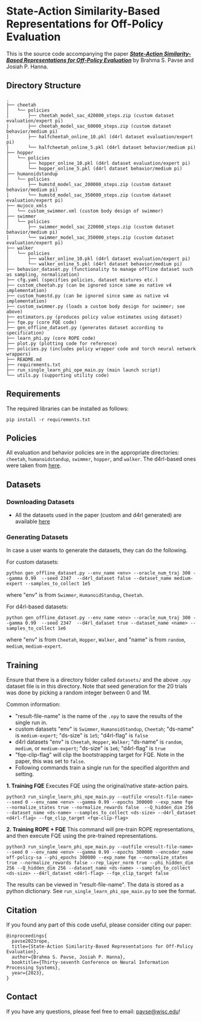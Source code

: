 # State-Action Similarity-Based Representations for Off-Policy Evaluation

This is the source code accompanying the paper [***State-Action Similarity-Based Representations for Off-Policy Evaluation***](https://arxiv.org/abs/2310.18409) by Brahma S. Pavse and Josiah P. Hanna.

## Directory Structure
```
.
├── cheetah
│   └── policies
│       ├── cheetah_model_sac_420000_steps.zip (custom dataset evaluation/expert pi)
│       ├── cheetah_model_sac_60000_steps.zip (custom dataset behavior/medium pi)
│       ├── halfcheetah_online_10.pkl (d4rl dataset evaluation/expert pi)
│       └── halfcheetah_online_5.pkl (d4rl dataset behavior/medium pi)
├── hopper
│   └── policies
│       ├── hopper_online_10.pkl (d4rl dataset evaluation/expert pi)
│       └── hopper_online_5.pkl (d4rl dataset behavior/medium pi)
├── humanoidstandup
│   └── policies
│       ├── humstd_model_sac_200000_steps.zip (custom dataset behavior/medium pi) 
│       └── humstd_model_sac_350000_steps.zip (custom dataset evaluation/expert pi)
├── mujoco_xmls
│   └── custom_swimmer.xml (custom body design of swimmer)
├── swimmer
│   └── policies
│       ├── swimmer_model_sac_220000_steps.zip (custom dataset behavior/medium pi) 
│       └── swimmer_model_sac_350000_steps.zip (custom dataset evaluation/expert pi)
├── walker
│   └── policies
│       ├── walker_online_10.pkl (d4rl dataset evaluation/expert pi)
│       └── walker_online_5.pkl (d4rl dataset behavior/medium pi)
├── behavior_dataset.py (functionality to manage offline dataset such as sampling, normalization)
├── cfg.yaml (specifies policies, dataset mixtures etc.)
├── custom_cheetah.py (can be ignored since same as native v4 implementation)
├── custom_humstd.py (can be ignored since same as native v4 implementation)
├── custom_swimmer.py (loads a custom body design for swimmer; see above)
├── estimators.py (produces policy value estimates using dataset)
├── fqe.py (core FQE code)
├── gen_offline_dataset.py (generates dataset according to specification)
├── learn_phi.py (core ROPE code)
├── plot.py (plotting code for reference)
├── policies.py (includes policy wrapper code and torch neural network wrappers)
├── README.md
├── requirements.txt
├── run_single_learn_phi_ope_main.py (main launch script)
└── utils.py (supporting utility code)
```

## Requirements
The required libraries can be installed as follows:

```
pip install -r requirements.txt
```

## Policies

All evaluation and behavior policies are in the appropriate directories: `cheetah`, `humanoidstandup`, `swimmer`, `hopper`, and `walker`. The d4rl-based ones were taken from [here](https://github.com/google-research/deep_ope).

## Datasets

### Downloading Datasets

* All the datasets used in the paper (custom and d4rl generated) are available [here](https://drive.google.com/file/d/1eTnwgz-lvtxu6jRnFmfA_a8rtAPtY6yJ/view?usp=sharing)

### Generating Datasets

In case a user wants to generate the datasets, they can do the following.

For custom datasets:

```
python gen_offline_dataset.py --env_name <env> --oracle_num_traj 300 --gamma 0.99  --seed 2347  --d4rl_dataset false --dataset_name medium-expert --samples_to_collect 1e5
```
where "env" is from `Swimmer`, `HumanoidStandup`, `Cheetah`.

For d4rl-based datasets:

```
python gen_offline_dataset.py --env_name <env> --oracle_num_traj 300 --gamma 0.99  --seed 2347  --d4rl_dataset true --dataset_name <name> --samples_to_collect 1e6
```
where "env" is from `Cheetah`, `Hopper`, `Walker`, and "name" is from `random`, `medium`, `medium-expert`.

## Training

Ensure that there is a directory folder called `datasets/` and the above `.npy` dataset file is in this directory. Note that seed generation for the 20 trials was done by picking a random integer between 0 and 1M. 

Common information: 
- "result-file-name" is the name of the `.npy` to save the results of the single run in.
- custom datasets "env" is `Swimmer`, `HumanoidStandup`, `Cheetah`; "ds-name" is `medium-expert`; "ds-size" is `1e5`; "d4rl-flag" is `false`
- d4rl datasets "env" is `Cheetah`, `Hopper`, `Walker`; "ds-name" is `random`, `medium`, or `medium-expert`; "ds-size" is `1e6`; "d4rl-flag" is `true`
- "fqe-clip-flag" will clip the bootstrapping target for FQE. Note in the paper, this was set to `false`.
- Following commands train a single run for the specified algorithm and setting.


**1. Training FQE**
Executes FQE using the original/native state-action pairs.
```
python3 run_single_learn_phi_ope_main.py --outfile <result-file-name> --seed 0 --env_name <env> --gamma 0.99 --epochs 300000 --exp_name fqe --normalize_states true --normalize_rewards false  --Q_hidden_dim 256 --dataset_name <ds-name> --samples_to_collect <ds-size> --d4rl_dataset <d4rl-flag> --fqe_clip_target <fqe-clip-flag>
```

**2. Training ROPE + FQE**
This command will pre-train ROPE representations, and then execute FQE using the pre-trained representations.
```
python3 run_single_learn_phi_ope_main.py --outfile <result-file-name> --seed 0 --env_name <env> --gamma 0.99 --epochs 300000 --encoder_name off-policy-sa --phi_epochs 300000 --exp_name fqe --normalize_states true --normalize_rewards false --rep_layer_norm true --phi_hidden_dim 256 --Q_hidden_dim 256 --dataset_name <ds-name> --samples_to_collect <ds-size> --d4rl_dataset <d4rl-flag> --fqe_clip_target false
```

The results can be viewed in "result-file-name". The data is stored as a python dictionary. See `run_single_learn_phi_ope_main.py` to see the format.


## Citation
If you found any part of this code useful, please consider citing our paper:

```
@inproceedings{
  pavse2023rope,
  title={State-Action Similarity-Based Representations for Off-Policy Evaluation},
  author={Brahma S. Pavse, Josiah P. Hanna},
  booktitle={Thirty-seventh Conference on Neural Information Processing Systems},
  year={2023},
}

```
## Contact

If you have any questions, please feel free to email: pavse@wisc.edu!
